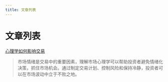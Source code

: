 ```yaml
---
title: 文章列表
---
```


# 文章列表
[心理学如何影响交易](./市场情绪.md)
>市场情绪是交易中的重要因素，理解市场心理学可以帮助投资者避免情绪化决策，抓住市场机会。通过制定交易计划、控制风险和保持冷静，投资者可以在市场波动中立于不败之地。